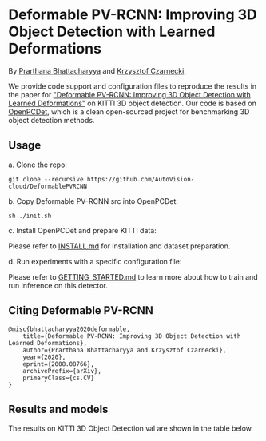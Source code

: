 # Deformable PV-RCNN: Improving 3D Object Detection with Learned Deformations

By [Prarthana Bhattacharyya](https://scholar.google.com/citations?user=v6pGkNQAAAAJ&hl=en) and [Krzysztof Czarnecki](https://scholar.google.com/citations?hl=en&user=ZzCpumQAAAAJ).

We provide code support and configuration files to reproduce the results in the paper for
["Deformable PV-RCNN: Improving 3D Object Detection with Learned Deformations"](https://arxiv.org/abs/2008.08766) on KITTI 3D object detection. Our code is based on [OpenPCDet](https://github.com/open-mmlab/OpenPCDet), which is a clean open-sourced project for benchmarking 3D object detection methods. 


## Usage
a. Clone the repo:
```
git clone --recursive https://github.com/AutoVision-cloud/DeformablePVRCNN
```
b. Copy Deformable PV-RCNN src into OpenPCDet: 
```
sh ./init.sh
```

c. Install OpenPCDet and prepare KITTI data:

Please refer to [INSTALL.md](docs/INSTALL.md) for installation and dataset preparation.

d. Run experiments with a specific configuration file:

Please refer to [GETTING_STARTED.md](docs/GETTING_STARTED.md) to learn more about how to train and run inference on this detector.


## Citing Deformable PV-RCNN

```
@misc{bhattacharyya2020deformable,
    title={Deformable PV-RCNN: Improving 3D Object Detection with Learned Deformations},
    author={Prarthana Bhattacharyya and Krzysztof Czarnecki},
    year={2020},
    eprint={2008.08766},
    archivePrefix={arXiv},
    primaryClass={cs.CV}
}
```


## Results and models

The results on KITTI 3D Object Detection val are shown in the table below.
